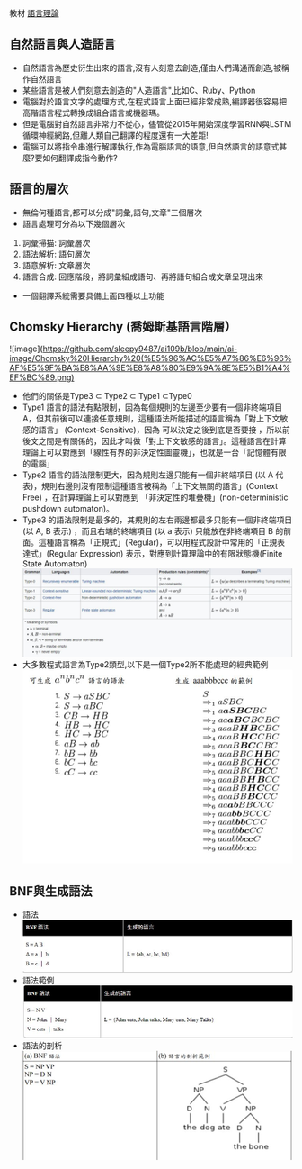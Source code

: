 教材 [語言理論](https://programmermedia.org/root/%E9%99%B3%E9%8D%BE%E8%AA%A0/%E8%AA%B2%E7%A8%8B/%E4%BA%BA%E5%B7%A5%E6%99%BA%E6%85%A7/10-lang/rule/01-basic/)
## 自然語言與人造語言
* 自然語言為歷史衍生出來的語言,沒有人刻意去創造,僅由人們溝通而創造,被稱作自然語言  
* 某些語言是被人們刻意去創造的"人造語言",比如C、Ruby、Python
* 電腦對於語言文字的處理方式,在程式語言上面已經非常成熟,編譯器很容易把高階語言程式轉換成組合語言或機器瑪。
* 但是電腦對自然語言非常力不從心，儘管從2015年開始深度學習RNN與LSTM循環神經網路,但離人類自己翻譯的程度還有一大差距!  
* 電腦可以將指令串進行解譯執行,作為電腦語言的語意,但自然語言的語意式甚麼?要如何翻譯成指令動作?
## 語言的層次
* 無倫何種語言,都可以分成"詞彙,語句,文章"三個層次
* 語言處理可分為以下幾個層次
1. 詞彙掃描: 詞彙層次
2. 語法解析: 語句層次
3. 語意解析: 文章層次
4. 語言合成: 回應階段，將詞彙組成語句、再將語句組合成文章呈現出來  
  * 一個翻譯系統需要具備上面四種以上功能
## Chomsky Hierarchy (喬姆斯基語言階層）  
![image](https://github.com/sleepy9487/ai109b/blob/main/ai-image/Chomsky%20Hierarchy%20(%E5%96%AC%E5%A7%86%E6%96%AF%E5%9F%BA%E8%AA%9E%E8%A8%80%E9%9A%8E%E5%B1%A4%EF%BC%89.png)  
* 他們的關係是Type3 ⊂ Type2 ⊂ Type1 ⊂Type0  
* Type1 語言的語法有點限制，因為每個規則的左邊至少要有一個非終端項目 A，但其前後可以連接任意規則，這種語法所能描述的語言稱為「對上下文敏感的語言」 (Context-Sensitive)，因為 可以決定之後到底是否要接 ，所以前後文之間是有關係的，因此才叫做「對上下文敏感的語言」。這種語言在計算理論上可以對應到「線性有界的非決定性圖靈機」，也就是一台「記憶體有限的電腦」  
* Type2 語言的語法限制更大，因為規則左邊只能有一個非終端項目 (以 A 代表)，規則右邊則沒有限制這種語言被稱為「上下文無關的語言」(Context Free) ，在計算理論上可以對應到 「非決定性的堆疊機」(non-deterministic pushdown automaton)。  
* Type3 的語法限制是最多的，其規則的左右兩邊都最多只能有一個非終端項目 (以 A, B 表示) ，而且右端的終端項目 (以 a 表示) 只能放在非終端項目 B 的前面。這種語言稱為「正規式」(Regular)，可以用程式設計中常用的「正規表達式」(Regular Expression) 表示，對應到計算理論中的有限狀態機(Finite State Automaton)  
![image](https://github.com/sleepy9487/ai109b/blob/main/ai-image/Chomsky%20hierarchy.JPG)
* 大多數程式語言為Type2類型,以下是一個Type2所不能處理的經典範例  
![image](https://github.com/sleepy9487/ai109b/blob/main/ai-image/Type1%E5%8F%AF%E4%BB%A52%E4%B8%8D%E8%A1%8C.JPG)
## BNF與生成語法
* 語法  
![image](https://github.com/sleepy9487/ai109b/blob/main/ai-image/BNF%E7%94%9F%E6%88%90%E8%AA%9E%E6%B3%95.JPG)  
* 語法範例  
![image](https://github.com/sleepy9487/ai109b/blob/main/ai-image/BNF%E7%AF%84%E4%BE%8B.JPG)
* 語法的剖析  
![image](https://github.com/sleepy9487/ai109b/blob/main/ai-image/%E8%AA%9E%E8%A8%80%E5%89%96%E6%9E%90%E7%AF%84%E4%BE%8B.JPG)
